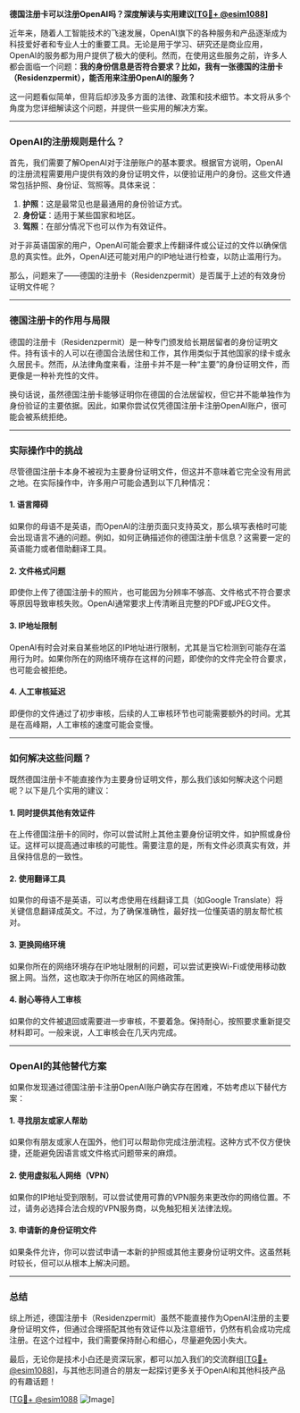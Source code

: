 **德国注册卡可以注册OpenAI吗？深度解读与实用建议[[TG💪+ @esim1088](https://t.me/s/esim1088)]**

近年来，随着人工智能技术的飞速发展，OpenAI旗下的各种服务和产品逐渐成为科技爱好者和专业人士的重要工具。无论是用于学习、研究还是商业应用，OpenAI的服务都为用户提供了极大的便利。然而，在使用这些服务之前，许多人都会面临一个问题：**我的身份信息是否符合要求？比如，我有一张德国的注册卡（Residenzpermit），能否用来注册OpenAI的服务？**

这一问题看似简单，但背后却涉及多方面的法律、政策和技术细节。本文将从多个角度为您详细解读这个问题，并提供一些实用的解决方案。

---

### OpenAI的注册规则是什么？

首先，我们需要了解OpenAI对于注册账户的基本要求。根据官方说明，OpenAI的注册流程需要用户提供有效的身份证明文件，以便验证用户的身份。这些文件通常包括护照、身份证、驾照等。具体来说：

1. **护照**：这是最常见也是最通用的身份验证方式。
2. **身份证**：适用于某些国家和地区。
3. **驾照**：在部分情况下也可以作为有效证件。

对于非英语国家的用户，OpenAI可能会要求上传翻译件或公证过的文件以确保信息的真实性。此外，OpenAI还可能对用户的IP地址进行检查，以防止滥用行为。

那么，问题来了——德国的注册卡（Residenzpermit）是否属于上述的有效身份证明文件呢？

---

### 德国注册卡的作用与局限

德国的注册卡（Residenzpermit）是一种专门颁发给长期居留者的身份证明文件。持有该卡的人可以在德国合法居住和工作，其作用类似于其他国家的绿卡或永久居民卡。然而，从法律角度来看，注册卡并不是一种“主要”的身份证明文件，而更像是一种补充性的文件。

换句话说，虽然德国注册卡能够证明你在德国的合法居留权，但它并不能单独作为身份验证的主要依据。因此，如果你尝试仅凭德国注册卡注册OpenAI账户，很可能会被系统拒绝。

---

### 实际操作中的挑战

尽管德国注册卡本身不被视为主要身份证明文件，但这并不意味着它完全没有用武之地。在实际操作中，许多用户可能会遇到以下几种情况：

#### 1. **语言障碍**
   如果你的母语不是英语，而OpenAI的注册页面只支持英文，那么填写表格时可能会出现语言不通的问题。例如，如何正确描述你的德国注册卡信息？这需要一定的英语能力或者借助翻译工具。

#### 2. **文件格式问题**
   即使你上传了德国注册卡的照片，也可能因为分辨率不够高、文件格式不符合要求等原因导致审核失败。OpenAI通常要求上传清晰且完整的PDF或JPEG文件。

#### 3. **IP地址限制**
   OpenAI有时会对来自某些地区的IP地址进行限制，尤其是当它检测到可能存在滥用行为时。如果你所在的网络环境存在这样的问题，即使你的文件完全符合要求，也可能会被拒绝。

#### 4. **人工审核延迟**
   即便你的文件通过了初步审核，后续的人工审核环节也可能需要额外的时间。尤其是在高峰期，人工审核的速度可能会变慢。

---

### 如何解决这些问题？

既然德国注册卡不能直接作为主要身份证明文件，那么我们该如何解决这个问题呢？以下是几个实用的建议：

#### 1. **同时提供其他有效证件**
   在上传德国注册卡的同时，你可以尝试附上其他主要身份证明文件，如护照或身份证。这样可以提高通过审核的可能性。需要注意的是，所有文件必须真实有效，并且保持信息的一致性。

#### 2. **使用翻译工具**
   如果你的母语不是英语，可以考虑使用在线翻译工具（如Google Translate）将关键信息翻译成英文。不过，为了确保准确性，最好找一位懂英语的朋友帮忙核对。

#### 3. **更换网络环境**
   如果你所在的网络环境存在IP地址限制的问题，可以尝试更换Wi-Fi或使用移动数据上网。当然，这也取决于你所在地区的网络政策。

#### 4. **耐心等待人工审核**
   如果你的文件被退回或需要进一步审核，不要着急。保持耐心，按照要求重新提交材料即可。一般来说，人工审核会在几天内完成。

---

### OpenAI的其他替代方案

如果你发现通过德国注册卡注册OpenAI账户确实存在困难，不妨考虑以下替代方案：

#### 1. **寻找朋友或家人帮助**
   如果你有朋友或家人在国外，他们可以帮助你完成注册流程。这种方式不仅方便快捷，还能避免因语言或文件格式问题带来的麻烦。

#### 2. **使用虚拟私人网络（VPN）**
   如果你的IP地址受到限制，可以尝试使用可靠的VPN服务来更改你的网络位置。不过，请务必选择合法合规的VPN服务商，以免触犯相关法律法规。

#### 3. **申请新的身份证明文件**
   如果条件允许，你可以尝试申请一本新的护照或其他主要身份证明文件。这虽然耗时较长，但可以从根本上解决问题。

---

### 总结

综上所述，德国注册卡（Residenzpermit）虽然不能直接作为OpenAI注册的主要身份证明文件，但通过合理搭配其他有效证件以及注意细节，仍然有机会成功完成注册。在这个过程中，我们需要保持耐心和细心，尽量避免因小失大。

最后，无论你是技术小白还是资深玩家，都可以加入我们的交流群组[[TG💪+ @esim1088](https://t.me/s/esim1088)]，与其他志同道合的朋友一起探讨更多关于OpenAI和其他科技产品的有趣话题！

[[TG💪+ @esim1088](https://t.me/s/esim1088) ![Image](https://i.postimg.cc/4NQfJmqS/Snipaste-2025-05-13-00-14-12.png)]